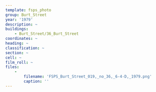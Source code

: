 ```yaml
---
template: fsps_photo
group: Burt_Street
year: '1979'
description: ~
buildings:
    - Burt_Street/36_Burt_Street
coordinates: ~
heading: ~
classification: ~
section: ~
cell: ~
film_roll: ~
files:
    -
        filename: 'FSPS_Burt_Street_019,_no_36,_6-4-D,_1979.png'
        caption: ''
---
```

